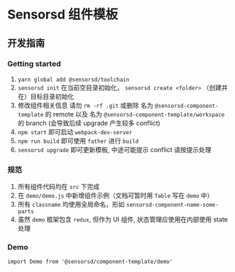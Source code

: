 # Sensorsd 组件模板

## 开发指南

### Getting started

1. ```yarn global add @sensorsd/toolchain```
2. ```sensorsd init``` 在当前空目录初始化， ```sensorsd create <folder>``` （创建并在）目标目录初始化
3. 修改组件相关信息 请勿 ```rm -rf .git``` 或删除 名为 ```@sensorsd-component-template``` 的 remote 以及 名为 ```@sensorsd-component-template/workspace``` 的 branch (会导致后续 upgrade 产生较多 conflict)
4. ```npm start``` 即可启动 `webpack-dev-server`
5. ```npm run build``` 即可使用 `father` 进行 `build`
6. ```sensorsd upgrade``` 即可更新模板, 中途可能提示 conflict 请按提示处理

### 规范

1. 所有组件代码均在 `src` 下完成
2. 在 `demo/demo.js` 中新增组件示例（文档可暂时用 `Table` 写在 `demo` 中）
3. 所有 `classname` 均使用全局命名，形如 `sensorsd-component-name-some-parts`
4. 虽然 `demo` 框架包含 `redux`, 但作为 UI 组件, 状态管理应使用在内部使用 state 处理

### Demo

```import Demo from '@sensorsd/component-template/demo' ```
